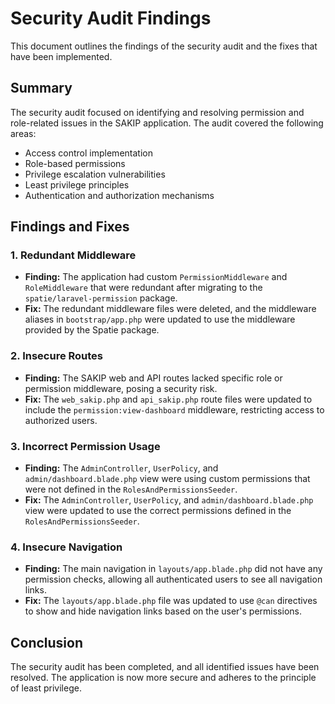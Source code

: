 # Security Audit Findings

This document outlines the findings of the security audit and the fixes that have been implemented.

## Summary

The security audit focused on identifying and resolving permission and role-related issues in the SAKIP application. The audit covered the following areas:

*   Access control implementation
*   Role-based permissions
*   Privilege escalation vulnerabilities
*   Least privilege principles
*   Authentication and authorization mechanisms

## Findings and Fixes

### 1. Redundant Middleware

*   **Finding:** The application had custom `PermissionMiddleware` and `RoleMiddleware` that were redundant after migrating to the `spatie/laravel-permission` package.
*   **Fix:** The redundant middleware files were deleted, and the middleware aliases in `bootstrap/app.php` were updated to use the middleware provided by the Spatie package.

### 2. Insecure Routes

*   **Finding:** The SAKIP web and API routes lacked specific role or permission middleware, posing a security risk.
*   **Fix:** The `web_sakip.php` and `api_sakip.php` route files were updated to include the `permission:view-dashboard` middleware, restricting access to authorized users.

### 3. Incorrect Permission Usage

*   **Finding:** The `AdminController`, `UserPolicy`, and `admin/dashboard.blade.php` view were using custom permissions that were not defined in the `RolesAndPermissionsSeeder`.
*   **Fix:** The `AdminController`, `UserPolicy`, and `admin/dashboard.blade.php` view were updated to use the correct permissions defined in the `RolesAndPermissionsSeeder`.

### 4. Insecure Navigation

*   **Finding:** The main navigation in `layouts/app.blade.php` did not have any permission checks, allowing all authenticated users to see all navigation links.
*   **Fix:** The `layouts/app.blade.php` file was updated to use `@can` directives to show and hide navigation links based on the user's permissions.

## Conclusion

The security audit has been completed, and all identified issues have been resolved. The application is now more secure and adheres to the principle of least privilege.